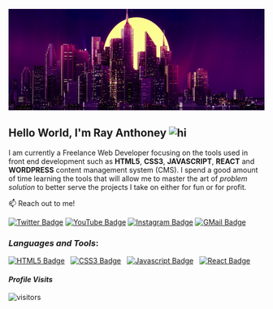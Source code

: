 <p align="center">
<img  src="images/CityNight.jpg" width=600 height=200 >
</p>

## Hello World, I'm Ray Anthoney <img src="https://user-images.githubusercontent.com/1303154/88677602-1635ba80-d120-11ea-84d8-d263ba5fc3c0.gif" width="28px" alt="hi">
I am currently a Freelance Web Developer focusing on the tools used in front end development such as 
**HTML5**, **CSS3**, **JAVASCRIPT**, **REACT** and **WORDPRESS** content management system (CMS). I spend a good amount of time learning the tools that will allow me to master the art of _problem solution_ to better serve the projects I take on either for fun or for profit.


:mailbox: Reach out to me!

[![Twitter Badge](https://img.shields.io/badge/-@RayAnthoney-1DA1F2?style=flat&labelColor=1DA1F2&logo=twitter&logoColor=white&link=https://twitter.com/rayanthoney)](https://twitter.com/rayanthoney)
 [![YouTube Badge](https://img.shields.io/badge/-RayAnthoney-e74c3c?style=flat&labelColor=e74c3c&logo=youtube&logoColor=white)](https://www.youtube.com/channel/UCDW8GTuI220OFKhjWlmoa8Q)
 [![Instagram Badge](https://img.shields.io/badge/-@rayanthoney-B83AA5?style=flat&labelColor=B83AA5&logo=instagram&logoColor=white)](https://instagram.com/rayanthoney) 
 [![GMail Badge](https://img.shields.io/badge/-rmaxey911@gmail-c0392b?style=flat&labelColor=c0392b&logo=gmail&logoColor=white)](mailto:rmaxey911@gmail.com)


 ### _Languages and Tools_:
 

[![HTML5 Badge](https://img.shields.io/badge/-HTML-E44D26?style=for-the-badge&labelColor=black&logo=html5&logoColor=E44D26)](#)&nbsp;&nbsp;&nbsp;[![CSS3 Badge](https://img.shields.io/badge/-CSS-1572B6?&style=for-the-badge&labelColor=black&logo=css3&logoColor=1572B6)](#)&nbsp;&nbsp;&nbsp;[![Javascript Badge](https://img.shields.io/badge/-Javascript-F0DB4F?style=for-the-badge&labelColor=black&logo=javascript&logoColor=F0DB4F)](#)&nbsp;&nbsp;&nbsp;[![React Badge](https://img.shields.io/badge/-React-61DBFB?style=for-the-badge&labelColor=black&logo=react&logoColor=61DBFB)](#) 


#### _Profile Visits_ 

![visitors](https://visitor-badge.glitch.me/badge?page_id=rayanthoney.rayanthoney)


<!--
**rayanthoney/rayanthoney** is a ✨ _special_ ✨ repository because its `README.md` (this file) appears on your GitHub profile.

Here are some ideas to get you started:

- 🔭 I’m currently working on ...
- 🌱 I’m currently learning ...
- 👯 I’m looking to collaborate on ...
- 🤔 I’m looking for help with ...
- 💬 Ask me about ...
- 📫 How to reach me: ...
- 😄 Pronouns: ...
- ⚡ Fun fact: ...
-->

